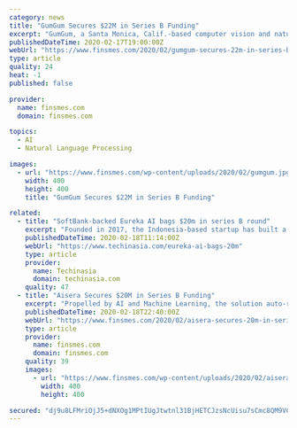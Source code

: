 ```yaml
---
category: news
title: "GumGum Secures $22M in Series B Funding"
excerpt: "GumGum, a Santa Monica, Calif.-based computer vision and natural language processing company, secured $22m in Series B funding. Backers included Morgan Stanley Expansion Capital, NEA spinout NewView Capital, and Upfront Ventures. The company intends to use the funds to continue to expand operations and its business reach. Led by CEO Phil ..."
publishedDateTime: 2020-02-17T19:00:00Z
webUrl: "https://www.finsmes.com/2020/02/gumgum-secures-22m-in-series-b-funding.html"
type: article
quality: 24
heat: -1
published: false

provider:
  name: finsmes.com
  domain: finsmes.com

topics:
  - AI
  - Natural Language Processing

images:
  - url: "https://www.finsmes.com/wp-content/uploads/2020/02/gumgum.jpg"
    width: 400
    height: 400
    title: "GumGum Secures $22M in Series B Funding"

related:
  - title: "SoftBank-backed Eureka AI bags $20m in series B round"
    excerpt: "Founded in 2017, the Indonesia-based startup has built a proprietary AI enterprise software platform, Spectrum, that organizes mobile data to deliver actionable intelligence at scale. It helps mobile operators and enterprises make decisions, serve their customers, and acquire new clients. Its products cover audience, risk, mobility, and market ..."
    publishedDateTime: 2020-02-18T11:14:00Z
    webUrl: "https://www.techinasia.com/eureka-ai-bags-20m"
    type: article
    provider:
      name: Techinasia
      domain: techinasia.com
    quality: 47
  - title: "Aisera Secures $20M in Series B Funding"
    excerpt: "Propelled by AI and Machine Learning, the solution auto-resolves tasks, actions, and workflows for IT, Customer Service, Sales, and Operations. The company is a strategic partner with AWS, Microsoft Azure, Google Cloud, ServiceNow and Salesforce."
    publishedDateTime: 2020-02-18T22:40:00Z
    webUrl: "https://www.finsmes.com/2020/02/aisera-secures-20m-in-series-b-funding.html"
    type: article
    provider:
      name: finsmes.com
      domain: finsmes.com
    quality: 39
    images:
      - url: "https://www.finsmes.com/wp-content/uploads/2020/02/aisera.png"
        width: 400
        height: 400

secured: "dj9u8LFMriOjJ5+dNXOg1MPtIUgJtwtnl31BjHETCJzsNcUisu7sCmc8QM9VCbr6aQX3aUCMtQTZx0Cjt4tNeg8bV2YrM6V2pGg8Sr80I2a4XMaBJYEn2GhV7IC7/iZMSO6Al7kofUr4fuCUEO25/gOZSCGNTNOP3jZDWyxnsoS4U2im0qP/TWcRlX6JkdC377GVDsT5CKGttfYA/anDfGzCBgcL1PN7iejr2y1XsDmKBwEzSMUr3x4rZB9HXLWWK4d5I8UAiF8TO73hmLu2oYGzPMrZQ7VAG5qzjbG4Ia4eXHWKOaaL95XAgag90Cu9Lr+c7iUAwrLjEN6RSZWqWs1oH/MvPyaIAyQWLr+amvhn8mPF72dpwVhQfxQq82N6e1Gizg0NOS8iUou5JXdmJkkxoSUmFVHYg1oS0U++rqWvoQrL8If0wH2sk/M2HxQ03F0Eppgry1kD9jFZsqcHgWFr0G8G69doaWuGfnW5jow=;/SSCg2ku8osTLhH11myuig=="
---
```


